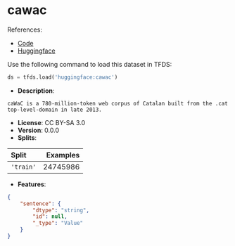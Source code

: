 # cawac

References:

*   [Code](https://github.com/huggingface/datasets/blob/master/datasets/cawac)
*   [Huggingface](https://huggingface.co/datasets/cawac)



Use the following command to load this dataset in TFDS:

```python
ds = tfds.load('huggingface:cawac')
```

*   **Description**:

```
caWaC is a 780-million-token web corpus of Catalan built from the .cat top-level-domain in late 2013.
```

*   **License**: CC BY-SA 3.0
*   **Version**: 0.0.0
*   **Splits**:

Split  | Examples
:----- | -------:
`'train'` | 24745986

*   **Features**:

```json
{
    "sentence": {
        "dtype": "string",
        "id": null,
        "_type": "Value"
    }
}
```


